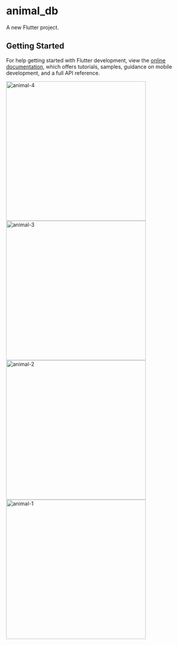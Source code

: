 # animal_db

A new Flutter project.

## Getting Started


For help getting started with Flutter development, view the
[online documentation](https://docs.flutter.dev/), which offers tutorials,
samples, guidance on mobile development, and a full API reference.


<img width="376" alt="animal-4" src="https://user-images.githubusercontent.com/121540071/229440337-f6ccc642-b749-45c6-a5d6-c521ea401611.PNG">
<img width="376" alt="animal-3" src="https://user-images.githubusercontent.com/121540071/229440350-17b33c29-4549-4571-b385-b326006405b1.PNG">
<img width="376" alt="animal-2" src="https://user-images.githubusercontent.com/121540071/229440366-4c7e417e-f516-4fd8-b9f0-975f74c9723e.PNG">
<img width="376" alt="animal-1" src="https://user-images.githubusercontent.com/121540071/229440387-b2e03ccd-6dab-4a8e-8159-d7bc5406ef3a.PNG">
